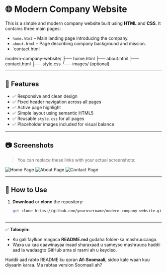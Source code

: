 # 🌐 Modern Company Website

This is a simple and modern company website built using **HTML** and **CSS**. It contains three main pages:

- `home.html` – Main landing page introducing the company.
- `about.html` – Page describing company background and mission.
- `contact.html

modern-company-website/
├── home.html
├── about.html
├── contact.html
├── style.css
└── images/ (optional)


---

## 🎯 Features

- ✅ Responsive and clean design
- ✅ Fixed header navigation across all pages
- ✅ Active page highlight
- ✅ Simple layout using semantic HTML5
- ✅ Reusable `style.css` for all pages
- ✅ Placeholder images included for visual balance

---

## 📷 Screenshots

> You can replace these links with your actual screenshots:

![Home Page](https://via.placeholder.com/600x300)
![About Page](https://via.placeholder.com/600x300)
![Contact Page](https://via.placeholder.com/600x300)

---

## 🚀 How to Use

1. **Download** or **clone** the repository:
   ```bash
   git clone https://github.com/yourusername/modern-company-website.git



---

✅ **Talooyin:**
- Ku gali faylkan magaca **README.md** gudaha folder-ka mashruucaaga.
- Waxa uu kaa caawinayaa inaad sharaxaad u sameyso mashruuca haddii aad la wadaagto GitHub ama si rasmi ah u keydiso.

Haddii aad rabto README ku qoran **Af-Soomaali**, sidoo kale waan kuu diyaarin karaa. Ma rabtaa version Soomaali ah?
